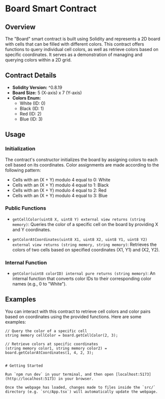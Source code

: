 # Board Smart Contract

## Overview

The "Board" smart contract is built using Solidity and represents a 2D board with cells that can be filled with different colors. This contract offers functions to query individual cell colors, as well as retrieve colors based on specific coordinates. It serves as a demonstration of managing and querying colors within a 2D grid.

## Contract Details

- **Solidity Version:** ^0.8.19
- **Board Size:** 5 (X-axis) x 7 (Y-axis)
- **Colors Enum:**
  - White (ID: 0)
  - Black (ID: 1)
  - Red (ID: 2)
  - Blue (ID: 3)

## Usage

### Initialization

The contract's constructor initializes the board by assigning colors to each cell based on its coordinates. Color assignments are made according to the following pattern:

- Cells with an (X + Y) modulo 4 equal to 0: White
- Cells with an (X + Y) modulo 4 equal to 1: Black
- Cells with an (X + Y) modulo 4 equal to 2: Red
- Cells with an (X + Y) modulo 4 equal to 3: Blue

### Public Functions

- `getCellColor(uint8 X, uint8 Y) external view returns (string memory)`: Queries the color of a specific cell on the board by providing X and Y coordinates.

- `getColorAtCoordinates(uint8 X1, uint8 X2, uint8 Y1, uint8 Y2) external view returns (string memory, string memory)`: Retrieves the colors of two cells based on specified coordinates (X1, Y1) and (X2, Y2).

### Internal Function

- `getColor(uint8 colorID) internal pure returns (string memory)`: An internal function that converts color IDs to their corresponding color names (e.g., 0 to "White").

## Examples

You can interact with this contract to retrieve cell colors and color pairs based on coordinates using the provided functions. Here are some examples:

```solidity
// Query the color of a specific cell
string memory cellColor = board.getCellColor(2, 3);

// Retrieve colors at specific coordinates
(string memory color1, string memory color2) = board.getColorAtCoordinates(1, 4, 2, 3);


# Getting Started

Run `npm run dev` in your terminal, and then open [localhost:5173](http://localhost:5173) in your browser.

Once the webpage has loaded, changes made to files inside the `src/` directory (e.g. `src/App.tsx`) will automatically update the webpage.
```

